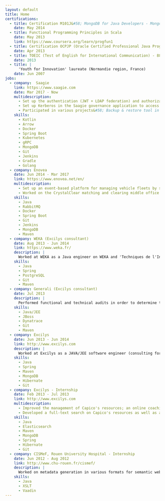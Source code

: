 ```yaml
---
layout: default
title: Home
certifications:
  - title: Certification M101J&#58; MongoDB for Java Developers - MongoDB Inc.
    date: May 2014
  - title: Functional Programming Principles in Scala
    date: May 2013
    link: https://www.coursera.org/learn/progfun1
  - title: Certification OCPJP (Oracle Certified Professional Java Programmer) - 91%
    date: Apr 2013
  - title: TOEIC (Test of English for International Communication) - 880/990
    date: 2013
  - title: |
      'Youth for Innovation' laureate (Normandie region, France)
    date: Jun 2007
jobs:
  - company:  Saagie
    link: https://www.saagie.com
    date: Mar 2017 - Now
    multidescription:
      - Set up the authentication (JWT + LDAP federation) and authorization mechanisms in a multi-tenant architecture;
      - Set up Kerberos in the Saagie governance application to access secured datalakes;
      - Participated in various projects&#58; Backup & restore tool in Golang, build automation, migrating projects to hexagonal architecture, etc.
    skills:
      - Kotlin
      - Arrow
      - Docker
      - Spring Boot
      - Kubernetes
      - gRPC
      - MongoDB
      - Git
      - Jenkins
      - Gradle
      - Golang
  - company: Enovea
    date: Jun 2014 - Mar 2017
    link: https://www.enovea.net/en/
    multidescription:
      - Set up an event-based platform for managing vehicle fleets by smartphones with real-time analysis and generation of activity reports;
      - Worked on the CrystalClear matching and clearing middle office solution for brokers.
    skills:
      - Java
      - RabbitMQ
      - Docker
      - Spring Boot
      - Git
      - Jenkins
      - MongoDB
      - Maven
  - company: WEKA (Excilys consultant)
    date: Aug 2013 - Jun 2014
    link: https://www.weka.fr/
    description: |
      Worked at WEKA as a Java engineer on WEKA and 'Techniques de l'Ingenieur' websites.
    skills:
      - Java
      - Spring
      - PostgreSQL
      - Git
      - Maven
  - company: Generali (Excilys consultant)
    date: Jul 2013
    description: |
      Performed functional and technical audits in order to determine the corrective actions to be implemented to improve the newly created web applications that were not used (old Cobol CICS applications were favored by their users).
    skills:
      - Java/JEE
      - JBoss
      - Dynatrace
      - Git
      - Maven
  - company: Excilys
    date: Jun 2013 - Jun 2014
    link: http://www.excilys.com
    description: |
      Worked at Excilys as a JAVA/JEE software engineer (consulting for other companies).
    skills:
      - Java
      - Spring
      - Maven
      - MongoDB
      - Hibernate
      - Git
  - company: Excilys - Internship
    date: Feb 2013 - Jul 2013
    link: http://www.excilys.com
    multidescription:
      - Improved the management of Capico's resources; an online coaching platform with a personalized follow-up for each student;
      - Developed a full-text search on Capico's resources as well as an import/export tool for the Capico's tree structure.
    skills:
      - Java
      - Elasticsearch
      - Maven
      - MongoDB
      - Spring
      - Hibernate
      - Git
  - company: CISMeF, Rouen University Hospital - Internship
    date: Jun 2012 - Aug 2012
    link: http://www.chu-rouen.fr/cismef/
    description: |
      Worked on metadata generation in various formats for semantic web and linked data at Doc'CISMeF which is an online catalog and index of french medical resources. This includes Dublin Core (DC), Learning object metadata (LOM), Health Level Seven (HL7), RSS.
    skills:
      - Java
      - XSLT
      - Vaadin
---
```

